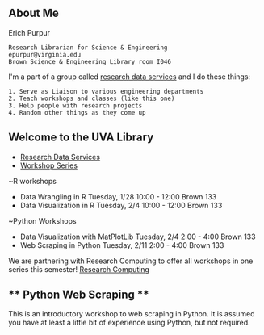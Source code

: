 ## **About Me**

Erich Purpur

    Research Librarian for Science & Engineering
    epurpur@virginia.edu
    Brown Science & Engineering Library room I046


I'm a part of a group called [research data services](https://data.library.virginia.edu/) and I do these things:
    
    1. Serve as Liaison to various engineering departments
    2. Teach workshops and classes (like this one)
    3. Help people with research projects
    4. Random other things as they come up

## Welcome to the UVA Library
* [Research Data Services](https://data.library.virginia.edu/)
* [Workshop Series](https://data.library.virginia.edu/training/)

~R workshops
  * Data Wrangling in R                                       Tuesday, 1/28  10:00 - 12:00 Brown 133
  * Data Visualization in R                                   Tuesday, 2/4   10:00 - 12:00 Brown 133
  
~Python Workshops
  * Data Visualization with MatPlotLib                        Tuesday, 2/4   2:00 - 4:00 Brown 133
  * Web Scraping in Python                                    Tuesday, 2/11  2:00 - 4:00 Brown 133


We are partnering with Research Computing to offer all workshops in one series this semester!
[Research Computing](https://www.rc.virginia.edu/)

## ** Python Web Scraping ** 
This is an introductory workshop to web scraping in Python. It is assumed you have at least a little bit of experience using Python, but not required. 
